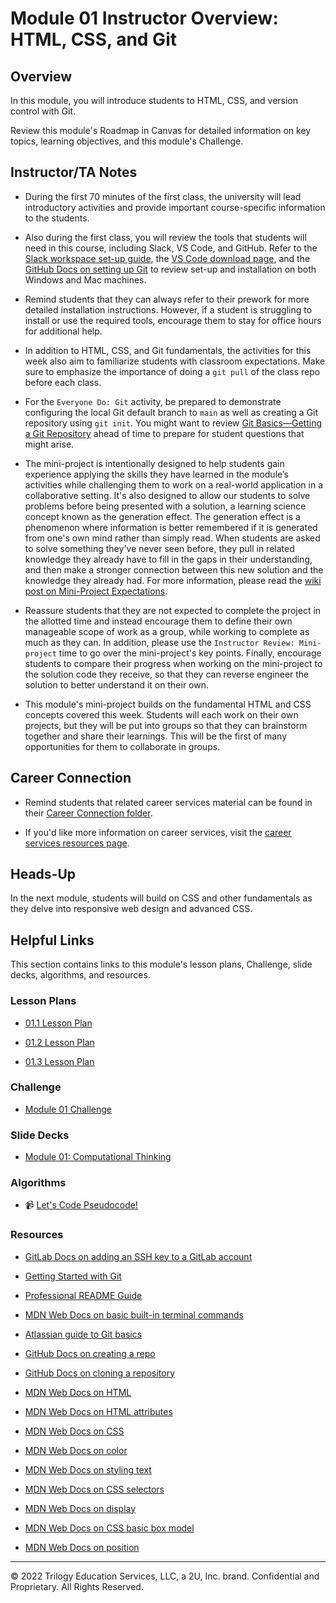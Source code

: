 # Module 01 Instructor Overview: HTML, CSS, and Git

## Overview

In this module, you will introduce students to HTML, CSS, and version control with Git.

Review this module's Roadmap in Canvas for detailed information on key topics, learning objectives, and this module's Challenge.

## Instructor/TA Notes

* During the first 70 minutes of the first class, the university will lead introductory activities and provide important course-specific information to the students.

* Also during the first class, you will review the tools that students will need in this course, including Slack, VS Code, and GitHub. Refer to the [Slack workspace set-up guide](https://slack.com/help/articles/212675257-Join-a-Slack-workspace), the [VS Code download page](https://code.visualstudio.com/download), and the [GitHub Docs on setting up Git](https://docs.github.com/en/free-pro-team@latest/github/getting-started-with-github/set-up-git) to review set-up and installation on both Windows and Mac machines.

* Remind students that they can always refer to their prework for more detailed installation instructions. However, if a student is struggling to install or use the required tools, encourage them to stay for office hours for additional help.

* In addition to HTML, CSS, and Git fundamentals, the activities for this week also aim to familiarize students with classroom expectations. Make sure to emphasize the importance of doing a `git pull` of the class repo before each class.

* For the `Everyone Do: Git` activity, be prepared to demonstrate configuring the local Git default branch to `main` as well as creating a Git repository using `git init`. You might want to review [Git Basics—Getting a Git Repository](https://git-scm.com/book/en/v2/Git-Basics-Getting-a-Git-Repository) ahead of time to prepare for student questions that might arise.

* The mini-project is intentionally designed to help students gain experience applying the skills they have learned in the module’s activities while challenging them to work on a real-world application in a collaborative setting. It's also designed to allow our students to solve problems before being presented with a solution, a learning science concept known as the generation effect. The generation effect is a phenomenon where information is better remembered if it is generated from one's own mind rather than simply read. When students are asked to solve something they've never seen before, they pull in related knowledge they already have to fill in the gaps in their understanding, and then make a stronger connection between this new solution and the knowledge they already had. For more information, please read the [wiki post on Mini-Project Expectations](https://github.com/coding-boot-camp/fullstack-ground/wiki/Mini-Project-Expectations).

* Reassure students that they are not expected to complete the project in the allotted time and instead encourage them to define their own manageable scope of work as a group, while working to complete as much as they can. In addition, please use the `Instructor Review: Mini-project` time to go over the mini-project's key points. Finally, encourage students to compare their progress when working on the mini-project to the solution code they receive, so that they can reverse engineer the solution to better understand it on their own.

* This module's mini-project builds on the fundamental HTML and CSS concepts covered this week. Students will each work on their own projects, but they will be put into groups so that they can brainstorm together and share their learnings. This will be the first of many opportunities for them to collaborate in groups.

## Career Connection

* Remind students that related career services material can be found in their [Career Connection folder](../../../01-Class-Content/01-HTML-Git-CSS/04-Career-Connection/README.md).

* If you'd like more information on career services, visit the [career services resources page](https://careernetwork.2u.com/?utm_medium=Academics&utm_source=boot_camp/).

## Heads-Up

In the next module, students will build on CSS and other fundamentals as they delve into responsive web design and advanced CSS.

## Helpful Links

This section contains links to this module's lesson plans, Challenge, slide decks, algorithms, and resources.

### Lesson Plans

  * [01.1 Lesson Plan](./01-Day_Intro-Git/01.1-LESSON-PLAN.md)

  * [01.2 Lesson Plan](./02-Day_HTML-CSS/01.2-LESSON-PLAN.md)

  * [01.3 Lesson Plan](./03-Day_CSS/01.3-LESSON-PLAN.md)

### Challenge

  * [Module 01 Challenge](../../../01-Class-Content/01-HTML-Git-CSS/02-Challenge)

### Slide Decks

  * [Module 01: Computational Thinking](https://docs.google.com/presentation/d/1eSjztw5kwQvDxH7DcX8CKF1z-45E2_a7CKh8PkKE3R0/edit?usp=sharing)

### Algorithms

  * 📹 [Let's Code Pseudocode!](https://2u-20.wistia.com/medias/hppjuvtlvy)

### Resources

* [GitLab Docs on adding an SSH key to a GitLab account](https://docs.gitlab.com/ee/ssh/#add-an-ssh-key-to-your-gitlab-account)

* [Getting Started with Git](https://coding-boot-camp.github.io/full-stack/git/getting-started-with-git)

* [Professional README Guide](https://coding-boot-camp.github.io/full-stack/github/professional-readme-guide)

* [MDN Web Docs on basic built-in terminal commands](https://developer.mozilla.org/en-US/docs/Learn/Tools_and_testing/Understanding_client-side_tools/Command_line#Basic_built-in_terminal_commands)

* [Atlassian guide to Git basics](https://www.atlassian.com/git)

* [GitHub Docs on creating a repo](https://docs.github.com/en/github/getting-started-with-github/create-a-repo)

* [GitHub Docs on cloning a repository](https://docs.github.com/en/github/creating-cloning-and-archiving-repositories/cloning-a-repository)

* [MDN Web Docs on HTML](https://developer.mozilla.org/en-US/docs/Web/HTML)

* [MDN Web Docs on HTML attributes](https://developer.mozilla.org/en-US/docs/Web/HTML/Attributes)

* [MDN Web Docs on CSS](https://developer.mozilla.org/en-US/docs/Web/CSS)

* [MDN Web Docs on color](https://developer.mozilla.org/en-US/docs/Web/CSS/color)

* [MDN Web Docs on styling text](https://developer.mozilla.org/en-US/docs/Learn/CSS/Styling_text)

* [MDN Web Docs on CSS selectors](https://developer.mozilla.org/en-US/docs/Web/CSS/CSS_Selectors)

* [MDN Web Docs on display](https://developer.mozilla.org/en-US/docs/Web/CSS/display)

* [MDN Web Docs on CSS basic box model](https://developer.mozilla.org/en-US/docs/Web/CSS/CSS_Box_Model)

* [MDN Web Docs on position](https://developer.mozilla.org/en-US/docs/Web/CSS/position)

---
© 2022 Trilogy Education Services, LLC, a 2U, Inc. brand. Confidential and Proprietary. All Rights Reserved.
